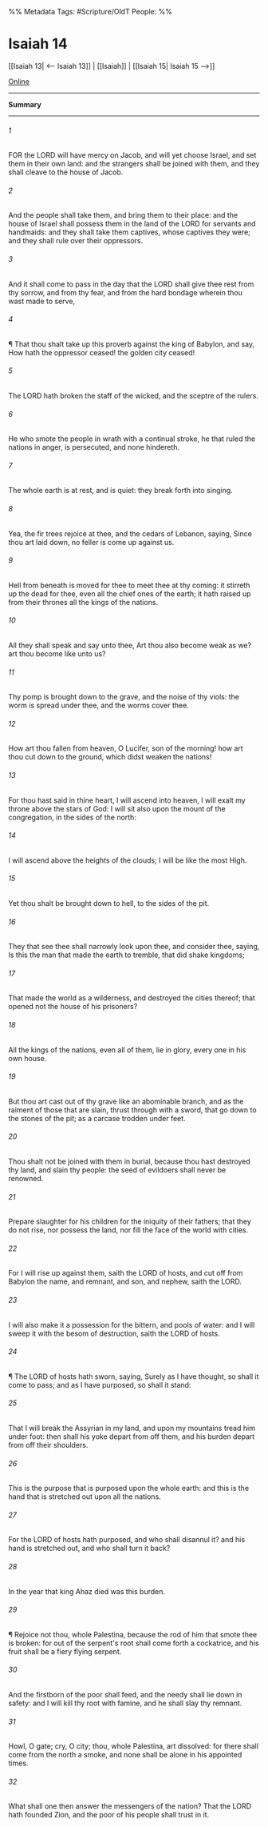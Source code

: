 

%% Metadata
Tags: #Scripture/OldT
People: 
%%
# Isaiah 14
[[Isaiah 13| <-- Isaiah 13]] | [[Isaiah]] | [[Isaiah 15| Isaiah 15 -->]]

[Online](https://churchofjesuschrist.org/study/scriptures/ot/isa/14?lang=eng)

---
__Summary__



---

###### 1
FOR the LORD will have mercy on Jacob, and will yet choose Israel, and set them in their own land: and the strangers shall be joined with them, and they shall cleave to the house of Jacob.
###### 2
And the people shall take them, and bring them to their place: and the house of Israel shall possess them in the land of the LORD for servants and handmaids: and they shall take them captives, whose captives they were; and they shall rule over their oppressors.
###### 3
And it shall come to pass in the day that the LORD shall give thee rest from thy sorrow, and from thy fear, and from the hard bondage wherein thou wast made to serve,
###### 4
¶ That thou shalt take up this proverb against the king of Babylon, and say, How hath the oppressor ceased!  the golden city ceased!
###### 5
The LORD hath broken the staff of the wicked, and the sceptre of the rulers.
###### 6
He who smote the people in wrath with a continual stroke, he that ruled the nations in anger, is persecuted, and none hindereth.
###### 7
The whole earth is at rest, and is quiet: they break forth into singing.
###### 8
Yea, the fir trees rejoice at thee, and the cedars of Lebanon, saying, Since thou art laid down, no feller is come up against us.
###### 9
Hell from beneath is moved for thee to meet thee at thy coming: it stirreth up the dead for thee, even all the chief ones of the earth; it hath raised up from their thrones all the kings of the nations.
###### 10
All they shall speak and say unto thee, Art thou also become weak as we?  art thou become like unto us?
###### 11
Thy pomp is brought down to the grave, and the noise of thy viols: the worm is spread under thee, and the worms cover thee.
###### 12
How art thou fallen from heaven, O Lucifer, son of the morning!  how art thou cut down to the ground, which didst weaken the nations!
###### 13
For thou hast said in thine heart, I will ascend into heaven, I will exalt my throne above the stars of God: I will sit also upon the mount of the congregation, in the sides of the north:
###### 14
I will ascend above the heights of the clouds; I will be like the most High.
###### 15
Yet thou shalt be brought down to hell, to the sides of the pit.
###### 16
They that see thee shall narrowly look upon thee, and consider thee, saying, Is this the man that made the earth to tremble, that did shake kingdoms;
###### 17
That made the world as a wilderness, and destroyed the cities thereof; that opened not the house of his prisoners?
###### 18
All the kings of the nations, even all of them, lie in glory, every one in his own house.
###### 19
But thou art cast out of thy grave like an abominable branch, and as the raiment of those that are slain, thrust through with a sword, that go down to the stones of the pit; as a carcase trodden under feet.
###### 20
Thou shalt not be joined with them in burial, because thou hast destroyed thy land, and slain thy people: the seed of evildoers shall never be renowned.
###### 21
Prepare slaughter for his children for the iniquity of their fathers; that they do not rise, nor possess the land, nor fill the face of the world with cities.
###### 22
For I will rise up against them, saith the LORD of hosts, and cut off from Babylon the name, and remnant, and son, and nephew, saith the LORD.
###### 23
I will also make it a possession for the bittern, and pools of water: and I will sweep it with the besom of destruction, saith the LORD of hosts.
###### 24
¶ The LORD of hosts hath sworn, saying, Surely as I have thought, so shall it come to pass; and as I have purposed, so shall it stand:
###### 25
That I will break the Assyrian in my land, and upon my mountains tread him under foot: then shall his yoke depart from off them, and his burden depart from off their shoulders.
###### 26
This is the purpose that is purposed upon the whole earth: and this is the hand that is stretched out upon all the nations.
###### 27
For the LORD of hosts hath purposed, and who shall disannul it?  and his hand is stretched out, and who shall turn it back?
###### 28
In the year that king Ahaz died was this burden.
###### 29
¶ Rejoice not thou, whole Palestina, because the rod of him that smote thee is broken: for out of the serpent's root shall come forth a cockatrice, and his fruit shall be a fiery flying serpent.
###### 30
And the firstborn of the poor shall feed, and the needy shall lie down in safety: and I will kill thy root with famine, and he shall slay thy remnant.
###### 31
Howl, O gate; cry, O city; thou, whole Palestina, art dissolved: for there shall come from the north a smoke, and none shall be alone in his appointed times.
###### 32
What shall one then answer the messengers of the nation?  That the LORD hath founded Zion, and the poor of his people shall trust in it.




